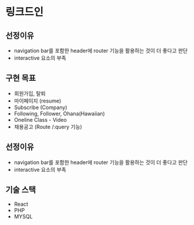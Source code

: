 # 링크드인

## 선정이유

* navigation bar를 포함한 header에 router 기능을 활용하는 것이 더 좋다고 판단
* interactive 요소의 부족


## 구현 목표

* 회원가입, 탈퇴
* 마이페이지 (resume)
* Subscribe (Company)
* Following, Follower, Ohana(Hawaiian)
* Oneline Class - Video
* 채용공고 (Route /:query 기능)

<h2>선정이유</h2>
<ul>
  <li>navigation bar를 포함한 header에 router 기능을 활용하는 것이 더 좋다고 판단</li>
  <li>interactive 요소의 부족</li>
</ul>

## 기술 스택

* React
* PHP
* MYSQL